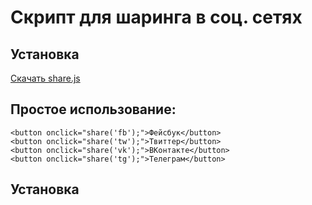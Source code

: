# Скрипт для шаринга в соц. сетях

## Установка

<a href="https://danielkon.github.io/share/share.js" class="btn btn-lg btn-outline-primary" download="download">Скачать share.js</a>

## Простое использование:

`<button onclick="share('fb');">Фейсбук</button>`<br>
`<button onclick="share('tw');">Твиттер</button>`<br>
`<button onclick="share('vk');">ВКонтакте</button>`<br>
`<button onclick="share('tg');">Телеграм</button>`<br>

## Установка
